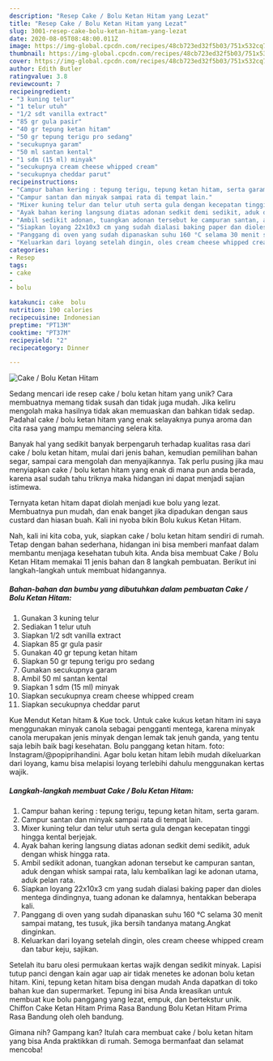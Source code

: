 ```yaml
---
description: "Resep Cake / Bolu Ketan Hitam yang Lezat"
title: "Resep Cake / Bolu Ketan Hitam yang Lezat"
slug: 3001-resep-cake-bolu-ketan-hitam-yang-lezat
date: 2020-08-05T08:48:00.011Z
image: https://img-global.cpcdn.com/recipes/48cb723ed32f5b03/751x532cq70/cake-bolu-ketan-hitam-foto-resep-utama.jpg
thumbnail: https://img-global.cpcdn.com/recipes/48cb723ed32f5b03/751x532cq70/cake-bolu-ketan-hitam-foto-resep-utama.jpg
cover: https://img-global.cpcdn.com/recipes/48cb723ed32f5b03/751x532cq70/cake-bolu-ketan-hitam-foto-resep-utama.jpg
author: Edith Butler
ratingvalue: 3.8
reviewcount: 7
recipeingredient:
- "3 kuning telur"
- "1 telur utuh"
- "1/2 sdt vanilla extract"
- "85 gr gula pasir"
- "40 gr tepung ketan hitam"
- "50 gr tepung terigu pro sedang"
- "secukupnya garam"
- "50 ml santan kental"
- "1 sdm (15 ml) minyak"
- "secukupnya cream cheese whipped cream"
- "secukupnya cheddar parut"
recipeinstructions:
- "Campur bahan kering : tepung terigu, tepung ketan hitam, serta garam."
- "Campur santan dan minyak sampai rata di tempat lain."
- "Mixer kuning telur dan telur utuh serta gula dengan kecepatan tinggi hingga kental berjejak."
- "Ayak bahan kering langsung diatas adonan sedkit demi sedikit, aduk dengan whisk hingga rata."
- "Ambil sedikit adonan, tuangkan adonan tersebut ke campuran santan, aduk dengan whisk sampai rata, lalu kembalikan lagi ke adonan utama, aduk pelan rata."
- "Siapkan loyang 22x10x3 cm yang sudah dialasi baking paper dan dioles mentega dindingnya, tuang adonan ke dalamnya, hentakkan beberapa kali."
- "Panggang di oven yang sudah dipanaskan suhu 160 °C selama 30 menit sampai matang, tes tusuk, jika bersih tandanya matang.Angkat dinginkan."
- "Keluarkan dari loyang setelah dingin, oles cream cheese whipped cream dan tabur keju, sajikan."
categories:
- Resep
tags:
- cake
- 
- bolu

katakunci: cake  bolu 
nutrition: 190 calories
recipecuisine: Indonesian
preptime: "PT13M"
cooktime: "PT37M"
recipeyield: "2"
recipecategory: Dinner

---
```



![Cake / Bolu Ketan Hitam](https://img-global.cpcdn.com/recipes/48cb723ed32f5b03/751x532cq70/cake-bolu-ketan-hitam-foto-resep-utama.jpg)

Sedang mencari ide resep cake / bolu ketan hitam yang unik? Cara membuatnya memang tidak susah dan tidak juga mudah. Jika keliru mengolah maka hasilnya tidak akan memuaskan dan bahkan tidak sedap. Padahal cake / bolu ketan hitam yang enak selayaknya punya aroma dan cita rasa yang mampu memancing selera kita.

Banyak hal yang sedikit banyak berpengaruh terhadap kualitas rasa dari cake / bolu ketan hitam, mulai dari jenis bahan, kemudian pemilihan bahan segar, sampai cara mengolah dan menyajikannya. Tak perlu pusing jika mau menyiapkan cake / bolu ketan hitam yang enak di mana pun anda berada, karena asal sudah tahu triknya maka hidangan ini dapat menjadi sajian istimewa.

Ternyata ketan hitam dapat diolah menjadi kue bolu yang lezat. Membuatnya pun mudah, dan enak banget jika dipadukan dengan saus custard dan hiasan buah. Kali ini nyoba bikin Bolu kukus Ketan Hitam.


Nah, kali ini kita coba, yuk, siapkan cake / bolu ketan hitam sendiri di rumah. Tetap dengan bahan sederhana, hidangan ini bisa memberi manfaat dalam membantu menjaga kesehatan tubuh kita. Anda bisa membuat Cake / Bolu Ketan Hitam memakai 11 jenis bahan dan 8 langkah pembuatan. Berikut ini langkah-langkah untuk membuat hidangannya.

<!--inarticleads1-->

##### Bahan-bahan dan bumbu yang dibutuhkan dalam pembuatan Cake / Bolu Ketan Hitam:

1. Gunakan 3 kuning telur
1. Sediakan 1 telur utuh
1. Siapkan 1/2 sdt vanilla extract
1. Siapkan 85 gr gula pasir
1. Gunakan 40 gr tepung ketan hitam
1. Siapkan 50 gr tepung terigu pro sedang
1. Gunakan secukupnya garam
1. Ambil 50 ml santan kental
1. Siapkan 1 sdm (15 ml) minyak
1. Siapkan secukupnya cream cheese whipped cream
1. Siapkan secukupnya cheddar parut


Kue Mendut Ketan hitam &amp; Kue tock. Untuk cake kukus ketan hitam ini saya menggunakan minyak canola sebagai pengganti mentega, karena minyak canola merupakan jenis minyak dengan lemak tak jenuh ganda, yang tentu saja lebih baik bagi kesehatan. Bolu panggang ketan hitam. foto: Instagram/@popiprihandini. Agar bolu ketan hitam lebih mudah dikeluarkan dari loyang, kamu bisa melapisi loyang terlebihi dahulu menggunakan kertas wajik. 

<!--inarticleads2-->

##### Langkah-langkah membuat Cake / Bolu Ketan Hitam:

1. Campur bahan kering : tepung terigu, tepung ketan hitam, serta garam.
1. Campur santan dan minyak sampai rata di tempat lain.
1. Mixer kuning telur dan telur utuh serta gula dengan kecepatan tinggi hingga kental berjejak.
1. Ayak bahan kering langsung diatas adonan sedkit demi sedikit, aduk dengan whisk hingga rata.
1. Ambil sedikit adonan, tuangkan adonan tersebut ke campuran santan, aduk dengan whisk sampai rata, lalu kembalikan lagi ke adonan utama, aduk pelan rata.
1. Siapkan loyang 22x10x3 cm yang sudah dialasi baking paper dan dioles mentega dindingnya, tuang adonan ke dalamnya, hentakkan beberapa kali.
1. Panggang di oven yang sudah dipanaskan suhu 160 °C selama 30 menit sampai matang, tes tusuk, jika bersih tandanya matang.Angkat dinginkan.
1. Keluarkan dari loyang setelah dingin, oles cream cheese whipped cream dan tabur keju, sajikan.


Setelah itu baru olesi permukaan kertas wajik dengan sedikit minyak. Lapisi tutup panci dengan kain agar uap air tidak menetes ke adonan bolu ketan hitam. Kini, tepung ketan hitam bisa dengan mudah Anda dapatkan di toko bahan kue dan supermarket. Tepung ini bisa Anda kreasikan untuk membuat kue bolu panggang yang lezat, empuk, dan bertekstur unik. Chiffon Cake Ketan Hitam Prima Rasa Bandung Bolu Ketan Hitam Prima Rasa Bandung oleh oleh bandung. 

Gimana nih? Gampang kan? Itulah cara membuat cake / bolu ketan hitam yang bisa Anda praktikkan di rumah. Semoga bermanfaat dan selamat mencoba!
